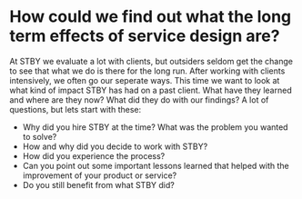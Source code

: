 # How could we find out what the long term effects of service design are?

At STBY we evaluate a lot with clients, but outsiders seldom get the change to see that what we do is there for the long run. After working with clients intensively, we often go our seperate ways. This time we want to look at what kind of impact STBY has had on a past client. What have they learned and where are they now? What did they do with our findings? A lot of questions, but lets start with these:


* Why did you hire STBY at the time? What was the problem you wanted to solve?
* How and why did you decide to work with STBY?
* How did you experience the process?
* Can you point out some important lessons learned that helped with the improvement of your product or service?
* Do you still benefit from what STBY did?
